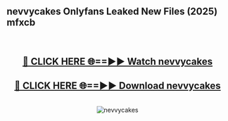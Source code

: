 <h2>nevvycakes Onlyfans Leaked New Files (2025) mfxcb</h2>
<br>
<div align="center">
<h2><a href="https://mediafiles.top/nevvycakes&ref=git" rel="nofollow">🔴 CLICK HERE 🌐==►► Watch nevvycakes</a></h2>
<h2><a href="https://mediafiles.top/nevvycakes&ref=git" rel="nofollow">🔴 CLICK HERE 🌐==►► Download nevvycakes</a></h2>
<br>
<a href="https://mediafiles.top/nevvycakes&ref=git" rel="nofollow" data-target="animated-image.originalLink"><img src="https://i.ibb.co.com/xMMVF88/686577567.gif" alt="nevvycakes" style="max-width: 100%; display: inline-block;" data-target="animated-image.originalImage"></a>
</div>
<br>
<br>